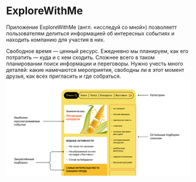 # ExploreWithMe
Приложение ExploreWithMe (англ. «исследуй со мной») позволяетт пользователям делиться информацией об интересных событиях и находить компанию для участия в них.

Свободное время — ценный ресурс. Ежедневно мы планируем, как его потратить — куда и с кем сходить. Сложнее всего в таком планировании поиск информации и переговоры. Нужно учесть много деталей: какие намечаются мероприятия, свободны ли в этот момент друзья, как всех пригласить и где собраться.
![img.png](img.png)